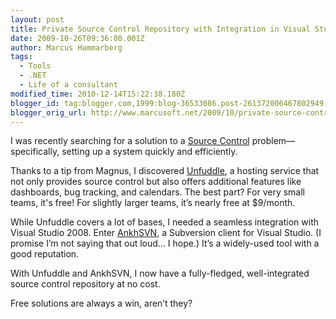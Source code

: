 ```yaml
---
layout: post
title: Private Source Control Repository with Integration in Visual Studio for Free
date: 2009-10-26T09:36:00.001Z
author: Marcus Hammarberg
tags:
  - Tools
  - .NET
  - Life of a consultant
modified_time: 2010-12-14T15:22:38.180Z
blogger_id: tag:blogger.com,1999:blog-36533086.post-261372006467802949
blogger_orig_url: http://www.marcusoft.net/2009/10/private-source-control-repository-with.html
---
```


I was recently searching for a solution to a [Source Control](http://en.wikipedia.org/wiki/Revision_control) problem—specifically, setting up a system quickly and efficiently.

Thanks to a tip from Magnus, I discovered [Unfuddle](http://unfuddle.com/), a hosting service that not only provides source control but also offers additional features like dashboards, bug tracking, and calendars. The best part? For very small teams, it's free! For slightly larger teams, it’s nearly free at $9/month.

While Unfuddle covers a lot of bases, I needed a seamless integration with Visual Studio 2008. Enter [AnkhSVN](http://ankhsvn.open.collab.net/), a Subversion client for Visual Studio. (I promise I’m not saying that out loud... I hope.) It’s a widely-used tool with a good reputation.

With Unfuddle and AnkhSVN, I now have a fully-fledged, well-integrated source control repository at no cost.

Free solutions are always a win, aren’t they?
